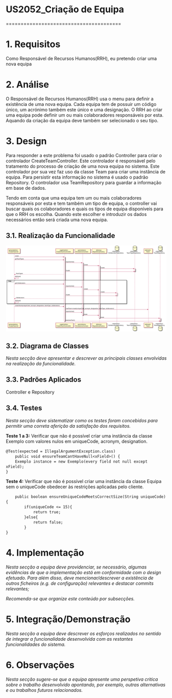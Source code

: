 # US2052_Criação de Equipa
=======================================


# 1. Requisitos

Como Responsável de Recursos Humanos(RRH), eu pretendo criar uma nova equipa

# 2. Análise

O Responsável de Recursos Humanos(RRH) usa o menu para definir a existência de uma nova equipa. Cada equipa tem de possuir um código único, um acrónimo também este único e uma designação. O RRH ao criar uma equipa pode definir um ou mais colaboradores responsáveis por esta. Aquando da criação da equipa deve também ser selecionado o seu tipo.

# 3. Design

Para responder a este problema foi usado o padrão Controller para criar o controlador CreateTeamController. Este controlador é responsável pelo tratamento do processo de criação de uma nova equipa no sistema. Este controlador por sua vez faz uso da classe Team para criar uma instância de equipa. Para persistir esta informação no sistema é usado o padrão Repository. O controlador usa TeamRepository para guardar a informação em base de dados.

Tendo em conta que uma equipa tem um ou mais colaboradores responsáveis por esta e tem também um tipo de equipa, o controller vai buscar quais os colaboradores e quais os tipos de equipa disponíveis para que o RRH os escolha. Quando este escolher e introduzir os dados necessários então será criada uma nova equipa.

## 3.1. Realização da Funcionalidade

![UC2 SD](UC2_SD.svg)

## 3.2. Diagrama de Classes

*Nesta secção deve apresentar e descrever as principais classes envolvidas na realização da funcionalidade.*

## 3.3. Padrões Aplicados

Controller e Repository

## 3.4. Testes
*Nesta secção deve sistematizar como os testes foram concebidos para permitir uma correta aferição da satisfação dos requisitos.*

**Teste 1 a 3:** Verificar que não é possível criar uma instância da classe Exemplo com valores nulos em uniqueCode, acronym, designation.

	@Test(expected = IllegalArgumentException.class)
		public void ensureTeamCantHaveNull<xField>() {
		Exemplo instance = new Exemplo(every field not null except xField);
	}

**Teste 4:** Verificar que não é possível criar uma instância da classe Equipa sem o uniqueCode obedecer às restrições aplicadas pelo cliente.

		public boolean ensureUniqueCodeMeetsCorrectSize(String uniqueCode){
			if(uniqueCode <= 15){
				return true;
			}else{
				return false;
			}
	}

# 4. Implementação

*Nesta secção a equipa deve providenciar, se necessário, algumas evidências de que a implementação está em conformidade com o design efetuado. Para além disso, deve mencionar/descrever a existência de outros ficheiros (e.g. de configuração) relevantes e destacar commits relevantes;*

*Recomenda-se que organize este conteúdo por subsecções.*

# 5. Integração/Demonstração

*Nesta secção a equipa deve descrever os esforços realizados no sentido de integrar a funcionalidade desenvolvida com as restantes funcionalidades do sistema.*

# 6. Observações

*Nesta secção sugere-se que a equipa apresente uma perspetiva critica sobre o trabalho desenvolvido apontando, por exemplo, outras alternativas e ou trabalhos futuros relacionados.*
